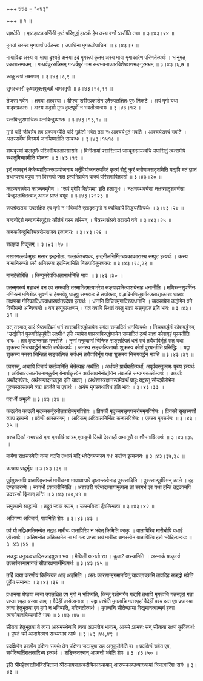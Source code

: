 +++
title = "०४३"

+++
 ॥ १ ॥   

  

प्रहृष्टेति । मृष्टहाटकवर्णिनी मृष्टं परिशुद्धं हाटकं हेम तस्य वर्णो ऽस्तीति तथा  ॥  ३।४३।२४ ॥   

  

मृगयां चरन्तः मृगयार्थं पर्यटन्तः । उपाधिना मृगरूपोपाधिना  ॥  ३।४३।५ ॥   

  

मायाविदः अस्य या माया दृश्यते अनया इदं मृगरूपं कृतम् अस्य माया मृगाकारेण परिणतेत्यर्थः । भानुमत् प्रकाशसम्पन्नम् । गन्धर्वपुरसन्निभम् गन्धर्वपुरं नाम रम्यभवनाकारविशेषक्षणभङ्गुरमभ्रम्  ॥  ३।४३।६,७ ॥   

  

काकुत्स्थं लक्ष्मणम्  ॥  ३।४३।८,९ ॥   

  

सृमरचमरौ कृष्णशुक्लपुच्छौ चामरमृगौ  ॥  ३।४३।१०,११ ॥   

  

तेजसा गर्वेण । क्षमया अत्वरया । दीप्त्या शरीरप्रकाशेन एतैरुपलक्षितः पुरः निकटे । अयं मृगो यथा यादृशप्रकारः । अस्य सदृशो मृगः दृष्टपूर्वो न भवतीत्यन्वयः  ॥  ३।४३।१२ ॥   

  

रत्नबिन्दुसमाचितः रत्नबिन्दुव्याप्तः  ॥  ३।४३।१३,१४ ॥   

  

मृगो यदि जीवन्नेव तव ग्रहणमभ्येति यदि गृहीतो भवेत् तदा नः आश्चर्यभूतं भवति । आश्चर्यसत्त्वं भवति । अतस्सर्वेषां विस्मयं जनयिष्यतीति सम्बन्धः  ॥  ३।४३।१५१८ ॥   

  

शष्पबृस्यां बालतृणैः परिकल्पिततापसासने । विनीतायां प्रसारितायां जाम्बूनदमयत्वचि उपासितुं त्वत्समीपे स्थातुमिच्छामीति योजना  ॥  ३।४३।१९ ॥   

  

इदं कामवृत्तं कैकेय्यादिवत्स्वप्रयोजनाय भर्तृवियोजनरूपमिदं कृत्यं रौद्रं क्रूरं स्त्रीणामसदृशमिति यद्यपि मतं ज्ञातं तथाप्यस्य वपुषा मम विस्मयो जात इत्यभिप्रायेण वाक्यं परिसमापितवती  ॥  ३।४३।२० ॥   

  

काञ्चनरूपेण काञ्चनमृगेण । "रूपं मृगेपि विज्ञेयम्" इति हलायुधः । नक्षत्रपथवर्चसा नक्षत्रसदृशवर्चसा बिन्दूपलक्षितत्वात् आगतं प्राप्तं बभूव  ॥  ३।४३।२१२३ ॥   

  

रूपश्रेष्ठतया उपलक्षित एष मृगो न भविष्यति एतादृशमृगो न क्वचिदपि सिद्ध्यतीत्यर्थः  ॥  ३।४३।२४ ॥   

  

नन्दनोद्देशे नन्दनमित्युद्देशः कीर्तनं यस्य तस्मिन् । चैत्ररथसंश्रये तदाख्ये वने  ॥  ३।४३।२५ ॥   

  

कनकबिन्दुभिश्चित्ररोमराजय इत्यन्वयः  ॥  ३।४३।२६ ॥   

  

शतह्रदां विद्युतम्  ॥  ३।४३।२७ ॥   

  

मसारगल्लर्कमुखः मसार इन्द्रनीलः, गल्लर्कश्चषकः, इन्द्रनीलनिर्मितचषकाकारास्य सम्पुट इत्यर्थः । कस्य नामानिरूप्यो ऽसौ अनिरूप्यः इदमित्थमिति निरूपयितुमशक्यः  ॥  ३।४३।२८,२९ ॥   

  

मांसहेतोरिति । किम्पुनरेवंविधलाभार्थमिति भावः  ॥  ३।४३।३० ॥   

  

एतन्मृगरूपं महाधनं वन एव सम्भवति तस्मादिदमत्यादरेण सङ्ग्राह्यमित्याशयेनाह धनानीति । मणिरत्नसुवर्णिनः मणिरत्नं मणिश्रेष्ठं सुवर्णं च हेममयेषु धातुषु सम्भवतः ते तथोक्ताः, वज्रादिमणिसुवर्णरजताद्याकाराः धातवः लक्षणया गौरिकादिधात्वाधारपर्वतप्रदेशा इत्यर्थः । धनानि विचित्रमृगादिरूपधनानि । व्यवसायेन उद्योगेन वने विचीयन्ते अन्विष्यन्ते । वन इत्युपलक्षणम् । यत्र क्वापि स्थितं वस्तु राज्ञा सङ्गृह्यत इति भावः  ॥  ३।४३।३१ ॥   

  

तत् तस्मात् सारं श्रेष्ठमखिलं धनं शास्त्राविरुद्धोपायेन सर्वदा सम्पादितं धनमित्यर्थः । निचयवर्द्धनं कोशवर्द्धनम् "उद्योगिनं पुरुषसिंहमुपैति लक्ष्मीः" इति न्यायेन शास्त्राविरुद्धोपायेन सम्पादितं द्रव्यं राज्ञां कोशगृहं पूरयतीति भावः । तत्र दृष्टान्तमाह मनसेति । नृ़णां मनुष्याणां चिन्तितं सङ्लल्पितं धनं सर्वं तथैवाविर्भूतं सत् यथा शुक्रस्य निचयवर्द्धनं भवति तथैवेत्यर्थः । जनस्य सङ्कल्पितार्थाः शुक्रस्य कोशं पूरयन्तीति प्रसिद्धिः । यद्वा शुक्रस्य मनसा चिन्तितं सङ्कल्पितं सर्वधनं तथैवाविर्भूय यथा शुक्रस्य निचयवर्द्धनं भवति  ॥  ३।४३।३२ ॥   

  

एवमस्तु, अथापि विचार्य कर्तव्यमिति चेन्नेत्याह अर्थीति । अर्थयते प्रार्थयतीत्यर्थी, अपूर्ववस्तुकामः पुरुष इत्यर्थः । अविचारयन्नालोचनामकुर्वन् येनार्थकृत्येन अर्थसाधनेनोद्योगेन संव्रजति सम्यग्गच्छतीत्यर्थः । अर्थ्याः अर्थादनपेताः, अर्थसम्पादनचतुरा इति यावत् । अर्थशास्त्रज्ञानस्तमेवार्थं प्राहुः यद्वस्तु सौन्दर्यलोभेन पुरुषस्तत्साधने व्यग्रः प्रवर्तते स एवार्थः । अयंच मृगस्तथाविध इति भावः  ॥  ३।४३।३३ ॥   

  

परार्ध्ये अमूल्ये  ॥  ३।४३।३४ ॥   

  

कदल्येव कादली मृदच्चकर्बुरनीलाग्ररोममृगविशेषः । प्रियकी मृदूच्चमसृणघनरोममृगविशेषः । प्रियकी सुखस्पर्शो व्याघ्र इत्यन्ये । प्रवेणी आस्तरणम् । आविकम् अविवालनिर्मितः कम्बलविशेषः । एतस्य मृगचर्मणः  ॥  ३।४३।३५ ॥   

  

यश्च दिव्यो नभश्चरो मृगः मृगशीर्षनक्षत्रम् एतावुभौ दिव्यौ देवतार्हौ अमानुषौ वा शौभनावित्यर्थः  ॥  ३।४३।३६ ॥   

  

मायैषा राक्षसस्येति यन्मां वदसि तथायं यदि भवेदेवमप्यस्य वधः कर्तव्य इत्यन्वयः  ॥  ३।४३।३७,३८ ॥   

  

उत्थाय प्रादुर्भूय  ॥  ३।४३।३९ ॥   

  

पूर्वमुक्तमपि वातापिवृत्तान्तं मारीचस्य मायाव्यापारे दृष्टान्तत्वेनाह पुरस्तादिति । पुरस्तात्पूर्वस्मिन् काले । इह दण्डकारण्ये । स्वगर्भो ऽश्वतरीमिवेति । अश्वतरी गर्दभादश्वायामुत्पन्ना तां स्वगर्भ एव यथा हन्ति तद्वदयमपि उदरस्थो द्विजान् हन्ति  ॥  ३।४३।४०,४१ ॥   

  

समुत्थाने श्राद्धान्ते । तद्रूवं स्वकं रूपम् । उत्स्मयित्वा ईषत्स्मित्वा  ॥  ३।४३।४२ ॥   

  

अविगण्य अविचार्य, पापमिति शेषः  ॥  ३।४३।४३ ॥   

  

एवं यो मद्विधमतिमन्येत तद्रक्षः मारीचः वातापिरिव न भवेत् किमिति काकुः । वातापिरिव मारीचोपि वधार्ह एवेत्यर्थः । अतिमन्येत अतिक्रामेत मा मां गतः प्राप्तः अयं मारीचः अगस्त्येन वातापिरिव हतो भवेदित्यन्वयः  ॥  ३।४३।४४ ॥   

  

सन्नद्धः धनुःकवचादिसन्नाहयुक्ता भव । मैथिलीं यत्नतो रक्ष । कुतः? अस्यामिति । अस्माकं यत्कृत्यं तत्सर्वमस्यामायत्तं सीतारक्षणार्थमित्यर्थः  ॥  ३।४३।४५ ॥   

  

तर्हि त्वया करणीयं किमित्यत आह अहमिति । अतः कारणान्मृगमानयितुं यावद्गच्छामि तावदिह सन्नद्धो भवेति पूर्वेण सम्बन्धः  ॥  ३।४३।३६ ॥   

  

प्रधानया श्रेष्ठया त्वचा उपलक्षित एष मृगो न भविष्यति, किन्तु रक्षोमायैव यद्यपि तथापि मृगत्वचि गतस्पृहां गता प्राप्ता स्पृहा यस्याः ताम् । वैदेहीं पश्येत्यन्वयः । यद्वा पश्येति मृगत्वचि गतस्पृहां वैदेहीं पश्य अत एव प्रधानया त्वचा हेतुभूतया एष मृगो न भविष्यति, मरिष्यतीत्यर्थः । मृगत्वचि सीतेच्छाया विद्यमानत्वान्मृगं हत्वा त्वचमेवानयिष्यामीति भावः  ॥  ३।४३।४७ ॥   

  

सीतया हेतुभूतया ते त्वया आश्रमस्थेनापि त्वया अप्रमत्तेन भाव्यम्, आश्रमे ऽप्रमत्तः सन् सीताया रक्षणं कुर्वित्यर्थः । पृषतं चर्म आदायेत्यत्र सन्ध्यभाव आर्षः  ॥  ३।४३।४८,४९ ॥   

  

प्रदक्षिणेन प्रकर्षेण दक्षिणः समर्थः तेन पक्षिणा जटायुषा सह अनुकूलेनेति वा । प्रदक्षिणं सर्वत एव, सर्वदिग्वर्तिराक्षसादिभ्य इत्यर्थः । शङ्कितस्सन् अप्रमत्तो भवेति शेषः  ॥  ३।४३।५० ॥   

  

इति श्रीमहेश्वरतीर्थविरचितायां श्रीरामायणतत्त्वदीपिकाख्यायाम् आरण्यकाण्डव्याख्यायां त्रिचत्वारिंशः सर्गः  ॥  ३।४३ ॥   

  

